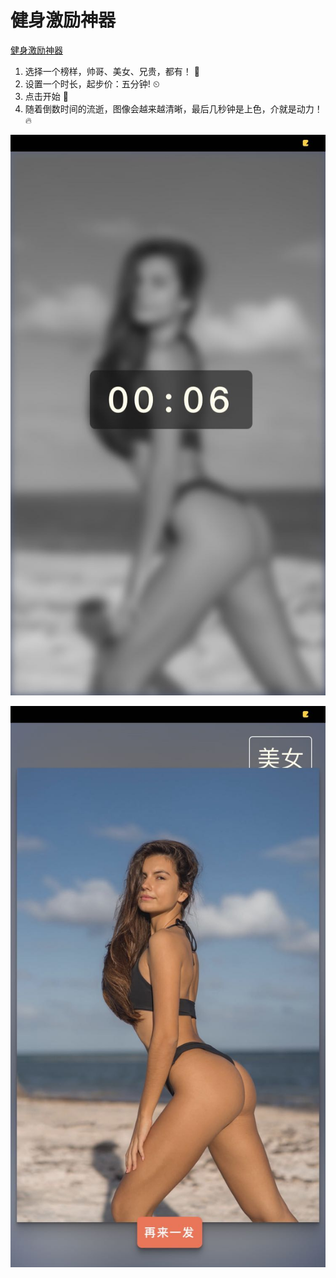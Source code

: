 # 健身激励神器

[健身激励神器](https://works.yangerxiao.com/oh-my-goal/)

1. 选择一个榜样，帅哥、美女、兄贵，都有！ 💪
2. 设置一个时长，起步价：五分钟! ⏲
3. 点击开始 🚀
4. 随着倒数时间的流逝，图像会越来越清晰，最后几秒钟是上色，介就是动力！🔥

![demo 1](demo/demo1.jpg)

![demo 2](demo/demo2.jpg)
